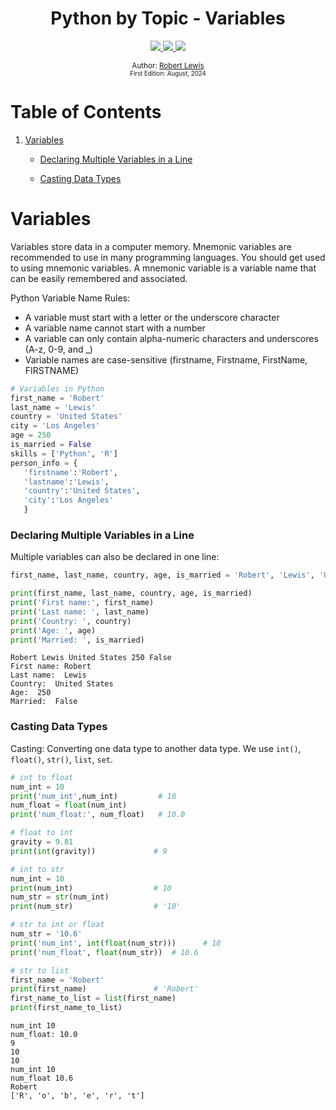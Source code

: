 <div align="center">
  <h1> Python by Topic - Variables</h1>
  <a class="header-badge" target="_blank" href="https://www.linkedin.com/in/robbylew/">
    <img src="https://img.shields.io/badge/LinkedIn-robbylew-blue?style=flat-square&logo=linkedin">
  </a>

  <a class="header-badge" target="_blank" href="https://twitter.com/roberthedev">
    <img src="https://img.shields.io/badge/Twitter-roberthedev-blue?style=flat-square&logo=X">
  </a>

<a class="header-badge" target="_blank" href="https://robertlewis.dev">
  <img src="https://img.shields.io/badge/Website-robertlewis.dev-blue?style=flat-square&logo=github">
</a>

<sub>Author:
<a href="https://www.linkedin.com/in/robbylew/" target="_blank">Robert Lewis</a><br>
<small> First Edition: August, 2024</small>
</sub>
</div>

# Table of Contents

1. [Variables](#variables)

    - [Declaring Multiple Variables in a Line](#declaring-multiple-variables-in-a-line)
    
    - [Casting Data Types](#casting-data-types)

# Variables

Variables store data in a computer memory. Mnemonic variables are recommended to use in many programming languages. You should get used to using mnemonic variables. A mnemonic variable is a variable name that can be easily remembered and associated. 

Python Variable Name Rules:
+ A variable must start with a letter or the underscore character
+ A variable name cannot start with a number
+ A variable can only contain alpha-numeric characters and underscores (A-z, 0-9, and _)
+ Variable names are case-sensitive (firstname, Firstname, FirstName, FIRSTNAME)


```python
# Variables in Python
first_name = 'Robert'
last_name = 'Lewis'
country = 'United States'
city = 'Los Angeles'
age = 250
is_married = False
skills = ['Python', 'R']
person_info = {
   'firstname':'Robert',
   'lastname':'Lewis',
   'country':'United States',
   'city':'Los Angeles'
   }
```

### Declaring Multiple Variables in a Line

Multiple variables can also be declared in one line:


```python
first_name, last_name, country, age, is_married = 'Robert', 'Lewis', 'United States', 250, False

print(first_name, last_name, country, age, is_married)
print('First name:', first_name)
print('Last name: ', last_name)
print('Country: ', country)
print('Age: ', age)
print('Married: ', is_married)
```

    Robert Lewis United States 250 False
    First name: Robert
    Last name:  Lewis
    Country:  United States
    Age:  250
    Married:  False


### Casting Data Types

Casting: Converting one data type to another data type. We use `int()`, `float()`, `str()`, `list`, `set`. 


```python
# int to float
num_int = 10
print('num_int',num_int)         # 10
num_float = float(num_int)
print('num_float:', num_float)   # 10.0

# float to int
gravity = 9.81
print(int(gravity))             # 9

# int to str
num_int = 10
print(num_int)                  # 10
num_str = str(num_int)
print(num_str)                  # '10'

# str to int or float
num_str = '10.6'
print('num_int', int(float(num_str)))      # 10
print('num_float', float(num_str))  # 10.6

# str to list
first_name = 'Robert'
print(first_name)               # 'Robert'
first_name_to_list = list(first_name)
print(first_name_to_list)   
```

    num_int 10
    num_float: 10.0
    9
    10
    10
    num_int 10
    num_float 10.6
    Robert
    ['R', 'o', 'b', 'e', 'r', 't']

